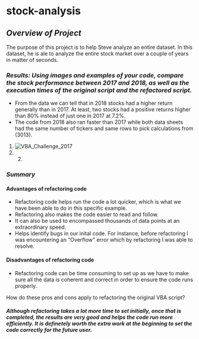# stock-analysis


##  *Overview of Project*

The purpose of this project is to help Steve analyze an entire dataset. In this dataset, he is ale to analyze the entire stock market over a couple of years in matter of seconds.

###  *Results: Using images and examples of your code, compare the stock performance between 2017 and 2018, as well as the execution times of the original script and the refactored script.*

 * From the data we can tell that in 2018 stocks had a higher return generally than in 2017. At least, two stocks had a positive returns higher than 80% instead of just one in 2017 at 7.2%.
 * The code from 2018 also ran faster than 2017 while both data sheets had the same number of tickers and same rows to pick calculations from (3013).
 1. ![VBA_Challenge_2017](VBA_Challenge_2017)
 2.  2. 
 
 
 ### *Summary*

#### Advantages of refactoring code

* Refactoring code helps run the code a lot quicker, which is what we have been able to do in this specific example.
* Refactoring also makes the code easier to read and follow.
* It can also be used to encompassed thousands of data points at an extraordinary speed.
* Helps identify bugs in our inital code. For instance, before refactoring I was encountering an "Overflow" error which by refactoring I was able to resolve.

#### Disadvantages of refactoring code

* Refactoring code can be time consuming to set up as we have to make sure all the data is coherent and correct in order to ensure the code runs properly.

How do these pros and cons apply to refactoring the original VBA script?
##### *Although refactoring takes a lot more time to set initially, once that is completed, the results are very good and helps the code run more efficiently. It is definetely worth the extra work at the beginning to set the code correctly for the future user.*
